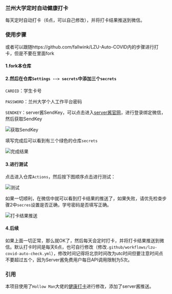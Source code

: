 ### 兰州大学定时自动健康打卡

每天定时自动打卡（6点，可以自己修改），并将打卡结果推送到微信。

### 使用步骤
或者可以跟随https://github.com/fallwink/LZU-Auto-COVID内的步骤进行打卡，但是不要在里面fork

#### 1.fork本仓库

#### 2.然后在仓库`Settings --> secrets`中添加三个`secrets`

`CARDID`：学生卡号

`PASSWORD`：兰州大学个人工作平台密码

`SENDKEY`：server酱SendKey，可以点击进入[server酱官网](https://sct.ftqq.com/)，进行登录绑定微信，然后获取SendKey

![获取SendKey](https://gitee.com/MerickBao/pic-embedding/raw/master/img/20211110113318.png)

填写完成后可以看到有三个绿色的仓库`secrets`

![完成结果](https://gitee.com/MerickBao/pic-embedding/raw/master/img/20211110112751.png)

#### 3.进行测试

点击进入仓库`Actions`，然后按下图顺序点击进行测试：

![测试](https://gitee.com/MerickBao/pic-embedding/raw/master/img/20211110113922.png)

如果一切顺利，在微信中就可以看到打卡结果的推送了，如果失败，请优先检查步骤2中`secres`设置是否正确，学号密码是否填写正确。

![打卡结果推送](https://gitee.com/MerickBao/pic-embedding/raw/master/img/20211110114312.png)

#### 4.后续

如果上面一切正常，那么就OK了，然后每天会定时打卡，并将打卡结果推送到微信。默认打卡时间是每天6点，也可自行修改（修改`.github/workflows/lzu-covid-auto-check.yml`），修改时间记得将北京时间改为utc时间但要注意时间点不要超过五个，因为Server酱免费用户每日API调用限制为5次。

### 引用

本项目使用了`Hollow Man`大佬的[健康打卡](https://gitee.com/hollowman6/LZU-Auto-COVID-Health-Report)进行修改，添加了server酱推送。

